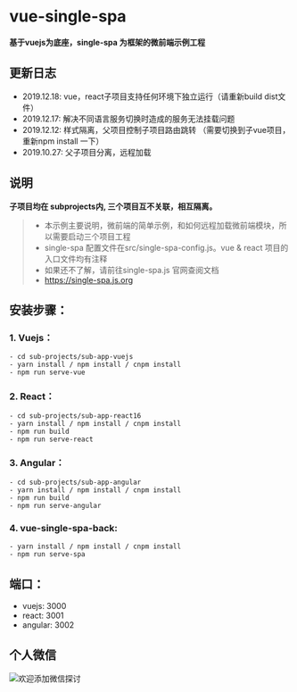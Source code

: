 # vue-single-spa 

**基于vuejs为底座，single-spa 为框架的微前端示例工程**

## 更新日志

- 2019.12.18: vue，react子项目支持任何环境下独立运行（请重新build dist文件）
- 2019.12.17: 解决不同语言服务切换时造成的服务无法挂载问题
- 2019.12.12: 样式隔离，父项目控制子项目路由跳转 （需要切换到子vue项目，重新npm install 一下）
- 2019.10.27: 父子项目分离，远程加载

## 说明

**子项目均在 subprojects内, 三个项目互不关联，相互隔离。**
> * 本示例主要说明，微前端的简单示例，和如何远程加载微前端模块，所以需要启动三个项目工程
> * single-spa 配置文件在src/single-spa-config.js。vue & react 项目的入口文件均有注释
> * 如果还不了解，请前往single-spa.js 官网查阅文档
> * https://single-spa.js.org

## 安装步骤：

### 1. Vuejs：
    - cd sub-projects/sub-app-vuejs
    - yarn install / npm install / cnpm install
    - npm run serve-vue
### 2. React：
    - cd sub-projects/sub-app-react16
    - yarn install / npm install / cnpm install
    - npm run build
    - npm run serve-react
### 3. Angular：
    - cd sub-projects/sub-app-angular
    - yarn install / npm install / cnpm install
    - npm run build
    - npm run serve-angular
### 4. vue-single-spa-back:
    - yarn install / npm install / cnpm install
    - npm run serve-spa
    
## 端口：

- vuejs: 3000
- react: 3001
- angular: 3002

## 个人微信

![欢迎添加微信探讨](https://images.gitee.com/uploads/images/2019/1212/225746_010d72cb_1957979.jpeg "WechatIMG91.jpeg")
